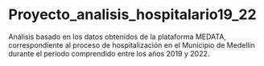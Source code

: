 # Proyecto_analisis_hospitalario19_22
Análisis basado en los datos obtenidos de la plataforma MEDATA, correspondiente al proceso de hospitalización en el Municipio de Medellín durante el período comprendido entre los años 2019 y 2022.
